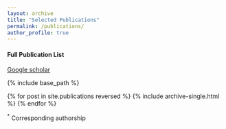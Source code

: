 ```yaml
---
layout: archive
title: "Selected Publications"
permalink: /publications/
author_profile: true
---
```


#### Full Publication List
[Google scholar](https://scholar.google.com.sg/citations?user=MAG909MAAAAJ&hl=en)

<!-- 
{% if author.googlescholar %}
  You can also find my articles on <u><a href="{{author.googlescholar}}">my Google Scholar profile</a>.</u>
{% endif %} -->

{% include base_path %}

{% for post in site.publications reversed %}
  {% include archive-single.html %}
{% endfor %}


<sup>*</sup> Corresponding authorship
